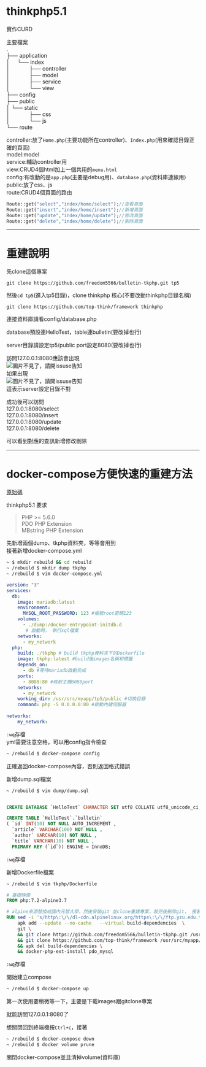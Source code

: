# thinkphp5.1

實作CURD


主要檔案      
.       
├── application     
│&nbsp;&nbsp;&nbsp;&nbsp;&nbsp;└── index       
│&nbsp;&nbsp;&nbsp;&nbsp;&nbsp;&nbsp;&nbsp;&nbsp;&nbsp;&nbsp;&nbsp;&nbsp;&nbsp;├── controller      
│&nbsp;&nbsp;&nbsp;&nbsp;&nbsp;&nbsp;&nbsp;&nbsp;&nbsp;&nbsp;&nbsp;&nbsp;&nbsp;├── model       
│&nbsp;&nbsp;&nbsp;&nbsp;&nbsp;&nbsp;&nbsp;&nbsp;&nbsp;&nbsp;&nbsp;&nbsp;&nbsp;├── service     
│&nbsp;&nbsp;&nbsp;&nbsp;&nbsp;&nbsp;&nbsp;&nbsp;&nbsp;&nbsp;&nbsp;&nbsp;&nbsp;└── view        
├── config      
├── public      
│   └── static      
│&nbsp;&nbsp;&nbsp;&nbsp;&nbsp;&nbsp;&nbsp;&nbsp;&nbsp;&nbsp;&nbsp;&nbsp;&nbsp;├── css     
│&nbsp;&nbsp;&nbsp;&nbsp;&nbsp;&nbsp;&nbsp;&nbsp;&nbsp;&nbsp;&nbsp;&nbsp;&nbsp;└── js      
└── route           

controller:放了`Home.php`(主要功能所在controller)、`Index.php`(用來確認目錄正確的頁面)      
model:model   
service:輔助controller用        
view:CRUD4個html加上一個共用的`menu.html`           
config:有改動的是`app.php`(主要是debug用)、`database.php`(資料庫連線用)        
public:放了css、js      
route:CRUD4個頁面的路由
```php
Route::get("select","index/home/select");//查看頁面
Route::get("insert","index/home/insert");//新增頁面
Route::get("update","index/home/update");//修改頁面
Route::get("delete","index/home/delete");//刪除頁面
```
***
# 重建說明

先clone這個專案
```git
git clone https://github.com/freedom5566/bulletin-tkphp.git tp5
```
然後`cd tp5`(進入tp5目錄)，clone thinkphp 核心(不要改動thinkphp目錄名稱)
```git
git clone https://github.com/top-think/framework thinkphp
```

連接資料庫請看config/database.php

database預設連HelloTest，table連bulletin(要改掉也行)

server目錄請設定tp5/public
port設定8080(要改掉也行)

訪問127.0.0.1:8080應該會出現        
![圖片不見了，請開issuse告知](https://github.com/freedom5566/friendly-PHP/blob/master/images/thphp5/start.png "成功圖")     
如果出現        
![圖片不見了，請開issuse告知](https://github.com/freedom5566/friendly-PHP/blob/master/images/thphp5/error.png "成功圖")     
這表示server設定目錄不對

成功後可以訪問      
127.0.0.1:8080/select       
127.0.0.1:8080/insert       
127.0.0.1:8080/update       
127.0.0.1:8080/delete       

可以看到對應的查訊新增修改刪除
***
# docker-compose方便快速的重建方法
[原始碼](https://github.com/freedom5566/ubiquitous-docker/tree/master/docker-compose/rebuild_php%2Bmariadb "github")

thinkphp5.1 要求

>   PHP >= 5.6.0        
    PDO PHP Extension       
    MBstring PHP Extension      

先新增兩個dump、tkphp資料夾，等等會用到   
接著新增docker-compose.yml  
```sh
~ $ mkdir rebuild && cd rebuild 
~ /rebuild $ mkdir dump tkphp
~ /rebuild $ vim docker-compose.yml
```

```yml
version: "3"
services: 
  db: 
    image: mariadb:latest
    environment:
      MYSQL_ROOT_PASSWORD: 123 #帳號root密碼123
    volumes:
      - ./dump:/docker-entrypoint-initdb.d
       # 啟動時， 執行sql檔案
    networks:
      - my_network 
  php:
    build: ./tkphp # build tkphp資料夾下的Dockerfile
    image: tkphp:latest #build後images名稱和標籤
    depends_on:
      - db #等待mariadb啟動完成
    ports:
      - 8080:80 #映射主機8080port
    networks:
      - my_network
    working_dir: /usr/src/myapp/tp5/public #切換目錄
    command: php -S 0.0.0.0:80 #啟動內建伺服器
    
networks:
    my_network:
```
`:wq`存檔       
yml需要注意空格，可以用config指令檢查
```sh
~ /rebuild $ docker-compose config
```
正確返回docker-compose內容，否則返回格式錯誤


新增dump.sql檔案        
```sh
~ /rebuild $ vim dump/dump.sql
```

```sql

CREATE DATABASE `HelloTest` CHARACTER SET utf8 COLLATE utf8_unicode_ci;

CREATE TABLE `HelloTest`.`bulletin` 
( `id` INT(10) NOT NULL AUTO_INCREMENT ,
  `article` VARCHAR(100) NOT NULL ,
  `author` VARCHAR(10) NOT NULL ,
  `title` VARCHAR(10) NOT NULL , 
  PRIMARY KEY (`id`)) ENGINE = InnoDB;
```
`:wq`存檔       


新增Dockerfile檔案
```sh
~ /rebuild $ vim tkphp/Dockerfile
```

```dockerfile
# 基礎映像
FROM php:7.2-alpine3.7

# alpine來源替換成國內元智大學，然後安裝git 並clone重建專案，裝完後刪除git， 接著安裝pdo_mysql， MBstring、PDO在php:7.2-alpine3.7已經有了，所以不需要再裝
RUN sed -i 's/http\:\/\/dl-cdn.alpinelinux.org/https\:\/\/ftp.yzu.edu.tw\/Linux/g' /etc/apk/repositories  && \
    apk add --update --no-cache   --virtual build-dependencies  \
    git \
    && git clone https://github.com/freedom5566/bulletin-tkphp.git /usr/src/myapp/tp5 \
    && git clone https://github.com/top-think/framework /usr/src/myapp/tp5/thinkphp \
    && apk del build-dependencies \
    && docker-php-ext-install pdo_mysql 
```
`:wq`存檔

開始建立compose

```sh
~ /rebuild $ docker-compose up
```

第一次使用要稍微等一下，主要是下載images跟gitclone專案

就能訪問127.0.0.1:8080了

想關閉回到終端機按`Ctrl+c`，接著

```sh
~ /rebuild $ docker-compose down 
~ /rebuild $ docker volume prune
```
關閉docker-compose並且清掉volume(資料庫)
